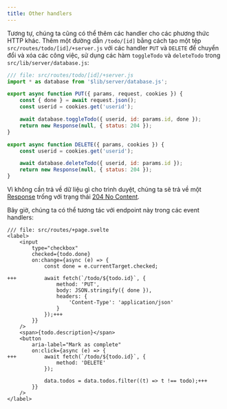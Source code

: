 ```yaml
---
title: Other handlers
---
```


Tương tự, chúng ta cũng có thể thêm các handler cho các phương thức HTTP khác. Thêm một đường dẫn `/todo/[id]` bằng cách tạo một tệp `src/routes/todo/[id]/+server.js` với các handler `PUT` và `DELETE` để chuyển đổi và xóa các công việc, sử dụng các hàm `toggleTodo` và `deleteTodo` trong `src/lib/server/database.js`:

```js
/// file: src/routes/todo/[id]/+server.js
import * as database from '$lib/server/database.js';

export async function PUT({ params, request, cookies }) {
	const { done } = await request.json();
	const userid = cookies.get('userid');

	await database.toggleTodo({ userid, id: params.id, done });
	return new Response(null, { status: 204 });
}

export async function DELETE({ params, cookies }) {
	const userid = cookies.get('userid');

	await database.deleteTodo({ userid, id: params.id });
	return new Response(null, { status: 204 });
}
```

Vì không cần trả về dữ liệu gì cho trình duyệt, chúng ta sẽ trả về một [Response](https://developer.mozilla.org/en-US/docs/Web/API/Response) trống với trạng thái [204 No Content](https://httpstatusdogs.com/204-no-content).

Bây giờ, chúng ta có thể tương tác với endpoint này trong các event handlers:

```svelte
/// file: src/routes/+page.svelte
<label>
	<input
		type="checkbox"
		checked={todo.done}
		on:change={async (e) => {
			const done = e.currentTarget.checked;

+++			await fetch(`/todo/${todo.id}`, {
				method: 'PUT',
				body: JSON.stringify({ done }),
				headers: {
					'Content-Type': 'application/json'
				}
			});+++
		}}
	/>
	<span>{todo.description}</span>
	<button
		aria-label="Mark as complete"
		on:click={async (e) => {
+++			await fetch(`/todo/${todo.id}`, {
				method: 'DELETE'
			});

			data.todos = data.todos.filter((t) => t !== todo);+++
		}}
	/>
</label>
```
